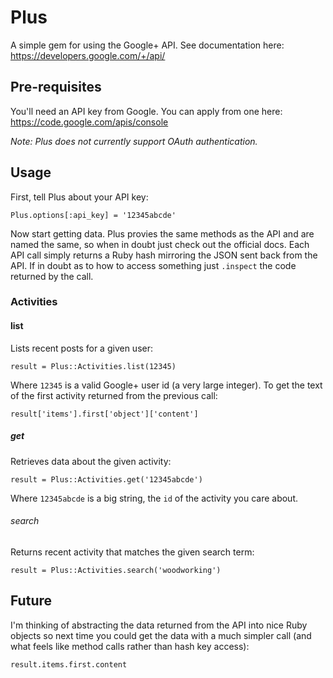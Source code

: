 # Plus

A simple gem for using the Google+ API. See documentation here: https://developers.google.com/+/api/

## Pre-requisites

You'll need an API key from Google. You can apply from one here: https://code.google.com/apis/console

_Note: Plus does not currently support OAuth authentication._

## Usage

First, tell Plus about your API key:

    Plus.options[:api_key] = '12345abcde'

Now start getting data. Plus provies the same methods as the API and are named the same, so when
in doubt just check out the official docs. Each API call simply returns a Ruby hash mirroring the 
JSON sent back from the API. If in doubt as to how to access something just `.inspect` the code 
returned by the call.

### Activities

#### list

Lists recent posts for a given user:

    result = Plus::Activities.list(12345)

Where `12345` is a valid Google+ user id (a very large integer). To get the text of the first 
activity returned from the previous call:

    result['items'].first['object']['content']

##### get

Retrieves data about the given activity:

    result = Plus::Activities.get('12345abcde')

Where `12345abcde` is a big string, the `id` of the activity you care about.

###### search

Returns recent activity that matches the given search term:

    result = Plus::Activities.search('woodworking')

## Future

I'm thinking of abstracting the data returned from the API into nice Ruby objects so next time
you could get the data with a much simpler call (and what feels like method calls rather than
hash key access):

    result.items.first.content

